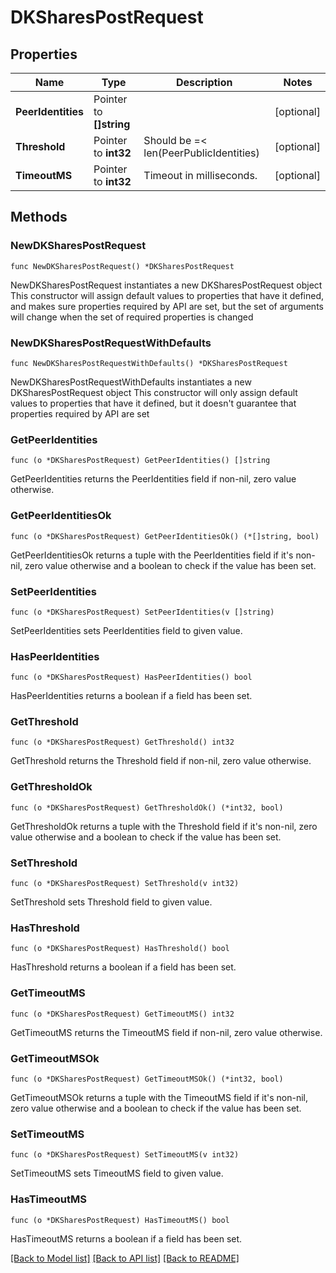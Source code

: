 # DKSharesPostRequest

## Properties

Name | Type | Description | Notes
------------ | ------------- | ------------- | -------------
**PeerIdentities** | Pointer to **[]string** |  | [optional] 
**Threshold** | Pointer to **int32** | Should be &#x3D;&lt; len(PeerPublicIdentities) | [optional] 
**TimeoutMS** | Pointer to **int32** | Timeout in milliseconds. | [optional] 

## Methods

### NewDKSharesPostRequest

`func NewDKSharesPostRequest() *DKSharesPostRequest`

NewDKSharesPostRequest instantiates a new DKSharesPostRequest object
This constructor will assign default values to properties that have it defined,
and makes sure properties required by API are set, but the set of arguments
will change when the set of required properties is changed

### NewDKSharesPostRequestWithDefaults

`func NewDKSharesPostRequestWithDefaults() *DKSharesPostRequest`

NewDKSharesPostRequestWithDefaults instantiates a new DKSharesPostRequest object
This constructor will only assign default values to properties that have it defined,
but it doesn't guarantee that properties required by API are set

### GetPeerIdentities

`func (o *DKSharesPostRequest) GetPeerIdentities() []string`

GetPeerIdentities returns the PeerIdentities field if non-nil, zero value otherwise.

### GetPeerIdentitiesOk

`func (o *DKSharesPostRequest) GetPeerIdentitiesOk() (*[]string, bool)`

GetPeerIdentitiesOk returns a tuple with the PeerIdentities field if it's non-nil, zero value otherwise
and a boolean to check if the value has been set.

### SetPeerIdentities

`func (o *DKSharesPostRequest) SetPeerIdentities(v []string)`

SetPeerIdentities sets PeerIdentities field to given value.

### HasPeerIdentities

`func (o *DKSharesPostRequest) HasPeerIdentities() bool`

HasPeerIdentities returns a boolean if a field has been set.

### GetThreshold

`func (o *DKSharesPostRequest) GetThreshold() int32`

GetThreshold returns the Threshold field if non-nil, zero value otherwise.

### GetThresholdOk

`func (o *DKSharesPostRequest) GetThresholdOk() (*int32, bool)`

GetThresholdOk returns a tuple with the Threshold field if it's non-nil, zero value otherwise
and a boolean to check if the value has been set.

### SetThreshold

`func (o *DKSharesPostRequest) SetThreshold(v int32)`

SetThreshold sets Threshold field to given value.

### HasThreshold

`func (o *DKSharesPostRequest) HasThreshold() bool`

HasThreshold returns a boolean if a field has been set.

### GetTimeoutMS

`func (o *DKSharesPostRequest) GetTimeoutMS() int32`

GetTimeoutMS returns the TimeoutMS field if non-nil, zero value otherwise.

### GetTimeoutMSOk

`func (o *DKSharesPostRequest) GetTimeoutMSOk() (*int32, bool)`

GetTimeoutMSOk returns a tuple with the TimeoutMS field if it's non-nil, zero value otherwise
and a boolean to check if the value has been set.

### SetTimeoutMS

`func (o *DKSharesPostRequest) SetTimeoutMS(v int32)`

SetTimeoutMS sets TimeoutMS field to given value.

### HasTimeoutMS

`func (o *DKSharesPostRequest) HasTimeoutMS() bool`

HasTimeoutMS returns a boolean if a field has been set.


[[Back to Model list]](../README.md#documentation-for-models) [[Back to API list]](../README.md#documentation-for-api-endpoints) [[Back to README]](../README.md)


